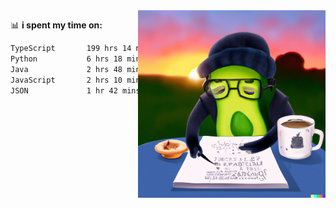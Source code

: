   <a href="https://labs.openai.com/s/SDpMzMDOjceb9FnPC9VOoBlW">
    <img align="right" alt="png" src="https://raw.githubusercontent.com/raghavan/raghavan/main/dalle_avocado.png" width="300" />
  </a>

📊 **i spent my time on:**
<!--START_SECTION:waka-->

```txt
TypeScript       199 hrs 14 mins ███████████████████████░░   92.01 %
Python           6 hrs 18 mins   ▓░░░░░░░░░░░░░░░░░░░░░░░░   02.91 %
Java             2 hrs 48 mins   ▒░░░░░░░░░░░░░░░░░░░░░░░░   01.30 %
JavaScript       2 hrs 10 mins   ▒░░░░░░░░░░░░░░░░░░░░░░░░   01.00 %
JSON             1 hr 42 mins    ▒░░░░░░░░░░░░░░░░░░░░░░░░   00.79 %
```

<!--END_SECTION:waka-->

